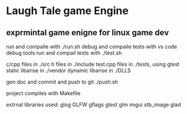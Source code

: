 # Laugh Tale game Engine
## exprmintal game enigne for linux game dev

run and compaile with ./run.sh
debug and compaile tests with vs code debug tools
run and compail tests with ./test.sh

c/cpp files in ./src
h files in ./include
test.cpp files in ./tests, using gtest
static libarise in ./vendor
dynamic libarise in ./DLLS

gen doc and commit and push to git ./push.sh

project compiles with Makefile

extrnal libraries used:
      glog
      GLFW
      gflags
      gtest
      glm
      imgui
      stb_image
      glad

